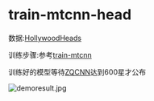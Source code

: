 # train-mtcnn-head

数据:[HollywoodHeads](https://pan.baidu.com/s/1YFkRPqP1DZkprMoB2vE4ZQ)

训练步骤:参考[train-mtcnn](https://github.com/zuoqing1988/train-mtcnn)

训练好的模型等待[ZQCNN](https://github.com/zuoqing1988/ZQCNN)达到600星才公布

![demoresult.jpg](https://github.com/zuoqing1988/train-mtcnn-head/blob/master/demoresult.jpg)


